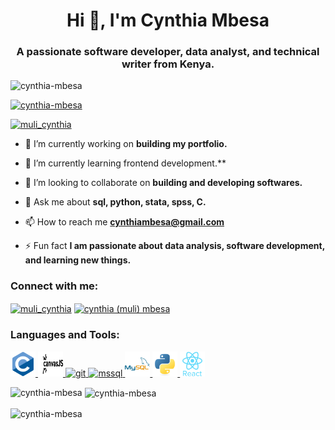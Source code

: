
<h1 align="center">Hi 👋, I'm Cynthia Mbesa</h1>
<h3 align="center">A passionate software developer, data analyst, and technical writer from Kenya.</h3>


<p align="left"> <img src="https://komarev.com/ghpvc/?username=cynthia-mbesa&label=Profile%20views&color=0e75b6&style=flat" alt="cynthia-mbesa" /> </p>

<p align="left"> <a href="https://github.com/ryo-ma/github-profile-trophy"><img src="https://github-profile-trophy.vercel.app/?username=cynthia-mbesa" alt="cynthia-mbesa" /></a> </p>

<p align="left"> <a href="https://twitter.com/muli_cynthia" target="blank"><img src="https://img.shields.io/twitter/follow/muli_cynthia?logo=twitter&style=for-the-badge" alt="muli_cynthia" /></a> </p>

- 🔭 I’m currently working on **building my portfolio.**

- 🌱 I’m currently learning frontend development.**

- 👯 I’m looking to collaborate on **building and developing softwares.**

- 💬 Ask me about **sql, python, stata, spss, C.**

- 📫 How to reach me **cynthiambesa@gmail.com**

- ⚡ Fun fact **I am passionate about data analysis, software development, and learning new things.**

<h3 align="left">Connect with me:</h3>
<p align="left">
<a href="https://twitter.com/muli_cynthia" target="blank"><img align="center" src="https://raw.githubusercontent.com/rahuldkjain/github-profile-readme-generator/master/src/images/icons/Social/twitter.svg" alt="muli_cynthia" height="30" width="40" /></a>
<a href="https://linkedin.com/in/cynthia (muli) mbesa" target="blank"><img align="center" src="https://raw.githubusercontent.com/rahuldkjain/github-profile-readme-generator/master/src/images/icons/Social/linked-in-alt.svg" alt="cynthia (muli) mbesa" height="30" width="40" /></a>
</p>

<h3 align="left">Languages and Tools:</h3>
<p align="left"> <a href="https://www.cprogramming.com/" target="_blank" rel="noreferrer"> <img src="https://raw.githubusercontent.com/devicons/devicon/master/icons/c/c-original.svg" alt="c" width="40" height="40"/> </a> <a href="https://canvasjs.com" target="_blank" rel="noreferrer"> <img src="https://raw.githubusercontent.com/Hardik0307/Hardik0307/master/assets/canvasjs-charts.svg" alt="canvasjs" width="40" height="40"/> </a> <a href="https://git-scm.com/" target="_blank" rel="noreferrer"> <img src="https://www.vectorlogo.zone/logos/git-scm/git-scm-icon.svg" alt="git" width="40" height="40"/> </a> <a href="https://www.microsoft.com/en-us/sql-server" target="_blank" rel="noreferrer"> <img src="https://www.svgrepo.com/show/303229/microsoft-sql-server-logo.svg" alt="mssql" width="40" height="40"/> </a> <a href="https://www.mysql.com/" target="_blank" rel="noreferrer"> <img src="https://raw.githubusercontent.com/devicons/devicon/master/icons/mysql/mysql-original-wordmark.svg" alt="mysql" width="40" height="40"/> </a> <a href="https://www.python.org" target="_blank" rel="noreferrer"> <img src="https://raw.githubusercontent.com/devicons/devicon/master/icons/python/python-original.svg" alt="python" width="40" height="40"/> </a> <a href="https://reactjs.org/" target="_blank" rel="noreferrer"> <img src="https://raw.githubusercontent.com/devicons/devicon/master/icons/react/react-original-wordmark.svg" alt="react" width="40" height="40"/> </a> </p>

<p><img align="left" src="https://github-readme-stats.vercel.app/api/top-langs?username=cynthia-mbesa&show_icons=true&locale=en&layout=compact" alt="cynthia-mbesa" /></p>

<p>&nbsp;<img align="center" src="https://github-readme-stats.vercel.app/api?username=cynthia-mbesa&show_icons=true&locale=en" alt="cynthia-mbesa" /></p>

<p><img align="center" src="https://github-readme-streak-stats.herokuapp.com/?user=cynthia-mbesa&" alt="cynthia-mbesa" /></p>
